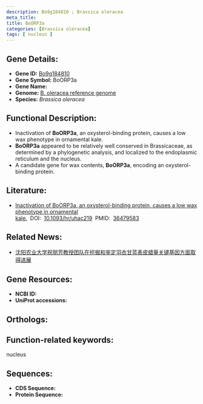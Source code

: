 ```yaml
---
description: Bo9g184810 ; Brassica oleracea
meta_title:
title: BoORP3a
categories: [Brassica oleracea]
tags: [ nucleus ]
---
```


## Gene Details:
- **Gene ID:**	[Bo9g184810]()
- **Gene Symbol:** BoORP3a
- **Gene Name:** 
- **Genome:** [B. oleracea reference genome ]()
- **Species:** *Brassica oleracea*

## Functional Description:
   - Inactivation of **BoORP3a**, an oxysterol-binding protein, causes a low wax phenotype in ornamental kale.
   - **BoORP3a** appeared to be relatively well conserved in Brassicaceae, as determined by a phylogenetic analysis, and localized to the endoplasmic reticulum and the nucleus.
   - A candidate gene for wax contents, **BoORP3a**, encoding an oxysterol-binding protein.

## Literature:
   - [Inactivation of BoORP3a, an oxysterol-binding protein, causes a low wax phenotype in ornamental kale.]( https://academic.oup.com/hr/article/doi/10.1093/hr/uhac219/6726623?login=false#384954060)&nbsp;&nbsp;DOI:&nbsp;&nbsp;[10.1093/hr/uhac219](https://academic.oup.com/hr/article/doi/10.1093/hr/uhac219/6726623?login=false#384954060)&nbsp;&nbsp;PMID:&nbsp;&nbsp;[36479583](https://pubmed.ncbi.nlm.nih.gov/36479583/)

## Related News:
   - [沈阳农业大学祝朋芳教授团队在挖掘和鉴定羽衣甘蓝表皮蜡量关键基因方面取得进展](https://mp.weixin.qq.com/s?__biz=MzIyOTY2NDYyNQ==&mid=2247555329&idx=3&sn=22b79afed49b3a3efd19bddd0eb22ca3&chksm=e8bd6b1fdfcae209d56a79b3e38b37184419cb58b5e1e647d46405b49ddaba3dda904224f9bb&scene=27#wechat_redirect)

## Gene Resources:
- **NCBI ID:** [](https://www.ncbi.nlm.nih.gov/gene/?term=)
- **UniProt accessions:** [](https://www.uniprot.org/uniprotkb//entry)

## Orthologs:


## Function-related keywords:
nucleus

## Sequences:
- **CDS Sequence:**
- **Protein Sequence:**
